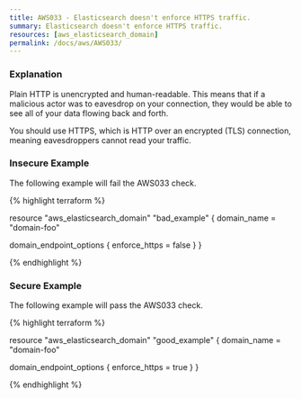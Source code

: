 ```yaml
---
title: AWS033 - Elasticsearch doesn't enforce HTTPS traffic.
summary: Elasticsearch doesn't enforce HTTPS traffic. 
resources: [aws_elasticsearch_domain] 
permalink: /docs/aws/AWS033/
---
```

### Explanation


Plain HTTP is unencrypted and human-readable. This means that if a malicious actor was to eavesdrop on your connection, they would be able to see all of your data flowing back and forth.

You should use HTTPS, which is HTTP over an encrypted (TLS) connection, meaning eavesdroppers cannot read your traffic.



### Insecure Example

The following example will fail the AWS033 check.

{% highlight terraform %}

resource "aws_elasticsearch_domain" "bad_example" {
  domain_name = "domain-foo"

  domain_endpoint_options {
    enforce_https = false
  }
}

{% endhighlight %}



### Secure Example

The following example will pass the AWS033 check.

{% highlight terraform %}

resource "aws_elasticsearch_domain" "good_example" {
  domain_name = "domain-foo"

  domain_endpoint_options {
    enforce_https = true
  }
}

{% endhighlight %}




